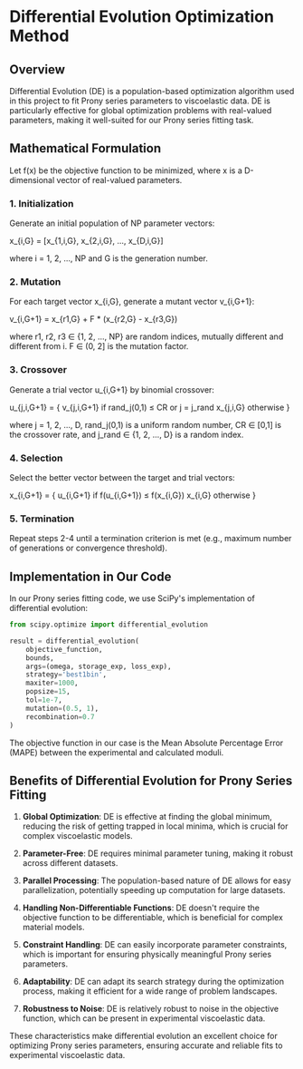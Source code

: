# Differential Evolution Optimization Method

## Overview

Differential Evolution (DE) is a population-based optimization algorithm used in this project to fit Prony series parameters to viscoelastic data. DE is particularly effective for global optimization problems with real-valued parameters, making it well-suited for our Prony series fitting task.

## Mathematical Formulation

Let f(x) be the objective function to be minimized, where x is a D-dimensional vector of real-valued parameters.

### 1. Initialization

Generate an initial population of NP parameter vectors:

x_{i,G} = [x_{1,i,G}, x_{2,i,G}, ..., x_{D,i,G}]

where i = 1, 2, ..., NP and G is the generation number.

### 2. Mutation

For each target vector x_{i,G}, generate a mutant vector v_{i,G+1}:

v_{i,G+1} = x_{r1,G} + F * (x_{r2,G} - x_{r3,G})

where r1, r2, r3 ∈ {1, 2, ..., NP} are random indices, mutually different and different from i. F ∈ (0, 2] is the mutation factor.

### 3. Crossover

Generate a trial vector u_{i,G+1} by binomial crossover:

u_{j,i,G+1} = {
    v_{j,i,G+1} if rand_j(0,1) ≤ CR or j = j_rand
    x_{j,i,G}   otherwise
}

where j = 1, 2, ..., D, rand_j(0,1) is a uniform random number, CR ∈ [0,1] is the crossover rate, and j_rand ∈ {1, 2, ..., D} is a random index.

### 4. Selection

Select the better vector between the target and trial vectors:

x_{i,G+1} = {
    u_{i,G+1} if f(u_{i,G+1}) ≤ f(x_{i,G})
    x_{i,G}   otherwise
}

### 5. Termination

Repeat steps 2-4 until a termination criterion is met (e.g., maximum number of generations or convergence threshold).

## Implementation in Our Code

In our Prony series fitting code, we use SciPy's implementation of differential evolution:

```python
from scipy.optimize import differential_evolution

result = differential_evolution(
    objective_function,
    bounds,
    args=(omega, storage_exp, loss_exp),
    strategy='best1bin',
    maxiter=1000,
    popsize=15,
    tol=1e-7,
    mutation=(0.5, 1),
    recombination=0.7
)
```

The objective function in our case is the Mean Absolute Percentage Error (MAPE) between the experimental and calculated moduli.

## Benefits of Differential Evolution for Prony Series Fitting

1. **Global Optimization**: DE is effective at finding the global minimum, reducing the risk of getting trapped in local minima, which is crucial for complex viscoelastic models.

2. **Parameter-Free**: DE requires minimal parameter tuning, making it robust across different datasets.

3. **Parallel Processing**: The population-based nature of DE allows for easy parallelization, potentially speeding up computation for large datasets.

4. **Handling Non-Differentiable Functions**: DE doesn't require the objective function to be differentiable, which is beneficial for complex material models.

5. **Constraint Handling**: DE can easily incorporate parameter constraints, which is important for ensuring physically meaningful Prony series parameters.

6. **Adaptability**: DE can adapt its search strategy during the optimization process, making it efficient for a wide range of problem landscapes.

7. **Robustness to Noise**: DE is relatively robust to noise in the objective function, which can be present in experimental viscoelastic data.

These characteristics make differential evolution an excellent choice for optimizing Prony series parameters, ensuring accurate and reliable fits to experimental viscoelastic data.
